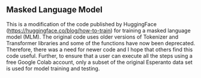 ## Masked Language Model
This is a modification of the code published by HuggingFace (https://huggingface.co/blog/how-to-train) for training a masked language model (MLM). The original code uses older versions of Tokenizer and Transformer libraries and some of the functions have now been deprecated. Therefore, there was a need for newer code and I hope that others find this code useful. Further, to ensure that a user can execute all the steps using a free Google Colab account, only a subset of the original Esperanto data set is used for model training and testing.
